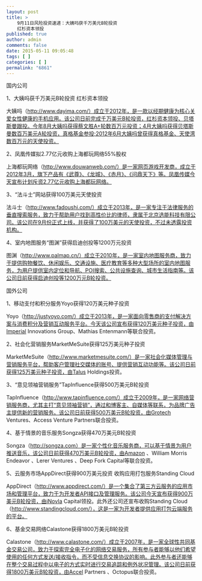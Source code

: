 ```yaml
---
layout: post
title: >
    9月11日风险投资速递：大姨吗获千万美元B轮投资
    红杉资本领投
published: true
author: admin
comments: false
date: 2015-05-11 09:05:48
tags: [ ]
categories: [ ]
permalink: "6861"
---
```



国内公司

1、大姨吗获千万美元B轮投资 红杉资本领投

大姨吗（http://www.dayima.com/）成立于2012年，是一款以经期健康为核心关爱女性健康的手机应用。该公司日前完成千万美元B轮投资，红杉资本领投、贝塔斯曼跟投。今年8月大姨吗获得蔡文胜A+轮数百万元投资；4月大姨吗获得贝塔斯曼数百万美元A轮投资，真格基金参投;2012年6月大姨吗曾获得真格基金、天使湾数百万元的天使投资。

2、凤凰传媒拟2.77亿元收购上海都玩网络55%股权

上海都玩网络（http://www.douwanweb.com/）是一家网页游戏开发商，成立于2012年3月，旗下产品有《武尊》、《龙城》、《赤月》、《问鼎天下》等。凤凰传媒今天宣布计划斥资2.77亿元收购上海都玩网络。

3、“法斗士”网站获得100万美元天使投资

法斗士（http://www.fadoushi.com/）成立于2013年，是一家专注于法律服务的垂直搜索服务，致力于帮助用户找到高性价比的律师，隶属于北京选能科技有限公司。该公司在9月份正式上线，并获得了100万美元的天使投资，不过未透露投资机构。

4、室内地图服务“图渊”获得启迪创投等1200万元投资

图渊（http://www.palmap.cn/）成立于2010年，是一家室内地图服务商，致力于提供购物餐饮、休闲娱乐、交通设施、医疗教育等多种大型场所的室内地图服务，为用户提供室内定位和导航、POI搜索、公共设施查询、城市生活指南等。该公司日前获得启迪创投等1200万元B轮投资。

国外公司

1、移动支付和积分服务Yoyo获得120万美元种子投资

Yoyo（http://justyoyo.com/）成立于2013年，是一家面向零售商的支付解决方案与消费积分及营销互动服务平台。今天该公司宣布获得120万美元种子投资，由Imperial Innovations Group、Mathias Entenmann等联合投资。

2、社会化营销服务MarketMeSuite获得125万美元种子投资

MarketMeSuite（http://www.marketmesuite.com/）是一家社会化媒体管理与营销服务平台，帮助客户管理社交媒体的账号、提供营销互动功能等。该公司日前获得125万美元种子投资，由Talus Holdings投资。

3、“意见领袖营销服务”TapInfluence获得500万美元B轮投资

TapInfluence（http://www.tapinfluence.com/）成立于2009年，是一家网络营销服务商，尤其主打“意见领袖营销”，通过和博客主、自媒体等联系，为品牌广告主提供新的营销服务。该公司日前获得500万美元B轮投资，由Grotech Ventures、Access Venture Partners联合投资。

4、基于情景的音乐服务Songza获得470万美元B轮投资

Songza（http://songza.com）是一家个性化音乐服务商，可以基于情景为用户推送音乐，该公司日前获得470万美元B轮投资，由Amazon 、William Morris Endeavor 、Lerer Ventures 、Deep Fork Capital等联合投资。

5、云服务市场AppDirect获得900万美元投资 收购应用打包服务Standing Cloud

AppDirect（http://www.appdirect.com/）是一个集合了第三方云服务的应用市场和管理平台，致力于为开发者API接口及管理服务。该公司今天宣布获得900万美元B轮投资，由iNovIa Capital领投。此外还公司还宣布收购Standing Cloud（http://www.standingcloud.com/），这是一家为开发者提供应用打包云端服务的平台。

6、基金交易网络Calastone获得1800万美元B轮投资

Calastone（http://www.calastone.com/）成立于2007年，是一家全球性共同基金交易公司，致力于探索完全电子化的网络交易服务，所有参与者能够以他们希望使用的任何方式发送/接收指令，而不受信息交换协议的影响。此外参与者还能够在整个交易过程中以电子的方式实时进行交易追踪和例外状况管理。该公司日前获得1800万美元B轮投资，由Accel Partners 、Octopus联合投资。